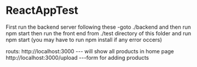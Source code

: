 # ReactAppTest
First run the backend server following these 
  -goto ./backend and then run npm start
then run the front end from ./test directory of this folder and run npm start
(you may have to run npm install if any error occers)


routs: 
http://localhost:3000  --- will show all products in home page
http://localhost:3000/upload    ---form for adding products
